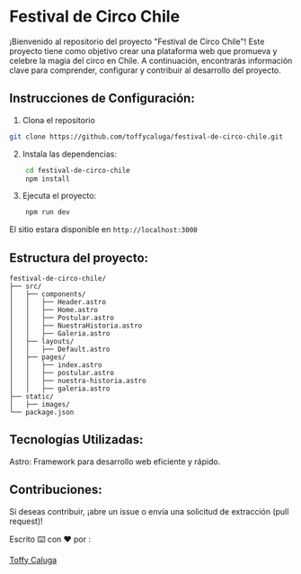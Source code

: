 # Festival de Circo Chile

¡Bienvenido al repositorio del proyecto "Festival de Circo Chile"! Este proyecto tiene como objetivo crear una plataforma web que promueva y celebre la magia del circo en Chile. A continuación, encontrarás información clave para comprender, configurar y contribuir al desarrollo del proyecto.

## Instrucciones de Configuración:
1. Clona el repositorio 

```bash
git clone https://github.com/toffycaluga/festival-de-circo-chile.git

```
2. Instala las dependencias:
 
```bash
    cd festival-de-circo-chile
    npm install
```
3. Ejecuta el proyecto:

```bash
    npm run dev
```
El sitio estara disponible en `http://localhost:3000`

## Estructura del proyecto:
```text
festival-de-circo-chile/
├── src/
│   ├── components/
│   │   ├── Header.astro
│   │   ├── Home.astro
│   │   ├── Postular.astro
│   │   ├── NuestraHistoria.astro
│   │   ├── Galeria.astro
│   ├── layouts/
│   │   ├── Default.astro
│   ├── pages/
│   │   ├── index.astro
│   │   ├── postular.astro
│   │   ├── nuestra-historia.astro
│   │   ├── galeria.astro
├── static/
│   ├── images/
└── package.json

```
## Tecnologías Utilizadas:

Astro: Framework para desarrollo web eficiente y rápido.
    
## Contribuciones:

 Si deseas contribuir, ¡abre un issue o envía una solicitud de extracción (pull request)!
   

Escrito ⌨️ con ❤️ por :

[Toffy Caluga](https://github.com/toffycaluga)